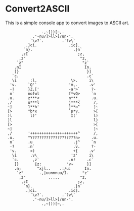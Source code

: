 # Convert2ASCII
This is a simple console app to convert images to ASCII art.

                                                           
                                                  
                                                  
                                                  
                                                  
                    .,~[))[~,.                    
                .'-nu/]>ll>]/un-'.                
               `\v?`.        .`?v\`               
             .]ci.              .ic].             
            `n}.                  .}n`            
           ,zI                      ;z,           
          ,z"                        "z,          
         `z"                          "z`         
        .nI                            In.        
        ]}                              }]        
       `c.                              .c`       
       \i      :l.               \>.     i\       
      'v.     `Q'`              'm,.     .v'      
      -?      }Z.['             -a'>`     ?-      
      n`      nofwl             f*vQ>     `n      
     .u.      z***<             n***_     .u.     
     ,/       u***l             j***<      /,     
     ~]       1**h'             ]**o^      ]~     
     [>       "b*x              `p*v.      >[     
     )l        l)'               I(`       l)     
     )l                                    l)     
     [>                                    >[     
     ~]                                    ]~     
     ,/       '+++++++++++++++++++++^      /,     
     .u.      "Y???????????????????n>     .u.     
      n`      .u                  .j^     `n      
      -?      .n`                 .v.     ?-      
      'v.      <)                 +{     .v'      
       \i      .v\               'z'     i\       
       `c.      ,z`             .n!     .c`       
        ]}       Iz:           "v~      }]        
        .n;       "xjl..    .:/u:      In.        
         `z"       .,|uunnnuu/I.      "z`         
          ,z"          .....         "z,          
           ,zI                      ;z,           
            `n}.                  .}n`            
             .]ci.              .ic].             
               `\v?`.        .`?v\`               
                .'-nu/]>ll>]/un-'.                
                    .,~[))[~,.                    

